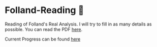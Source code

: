 # Folland-Reading :sloth:
Reading of Folland's Real Analysis. I will try to fill in as many details as possible.
You can read the PDF [here](./main.pdf).

Current Progress can be found [here](??)
